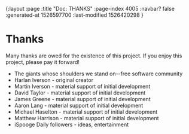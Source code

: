 {:layout :page
 :title "Doc: THANKS"
 :page-index 4005
 :navbar? false
 :generated-at 1526597700
 :last-modified 1526420298
 }

# Thanks

Many thanks are owed for the existence of this project.
If you enjoy this project, please pay it forward!

* The giants whose shoulders we stand on--free software community
* Harlan Iverson - original creator
* Martin Iverson - material support of initial development
* David Taylor - material support of initial development
* James Greene - material support of initial development
* Aaron Lang - material support of initial development
* Michael Haselton - material support of initial development
* Matthew Harrison - material support of initial development
* iSpooge Daily followers - ideas, entertainment